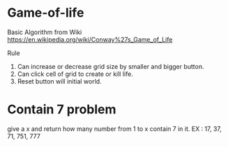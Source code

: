 # Game-of-life

Basic Algorithm from Wiki
https://en.wikipedia.org/wiki/Conway%27s_Game_of_Life

Rule
1. Can increase or decrease grid size by smaller and bigger button.
2. Can click cell of grid to create or kill life.
3. Reset button will initial world.

# Contain 7 problem
give a x and return how many number from 1 to x contain 7 in it. EX : 17, 37, 71, 751, 777
